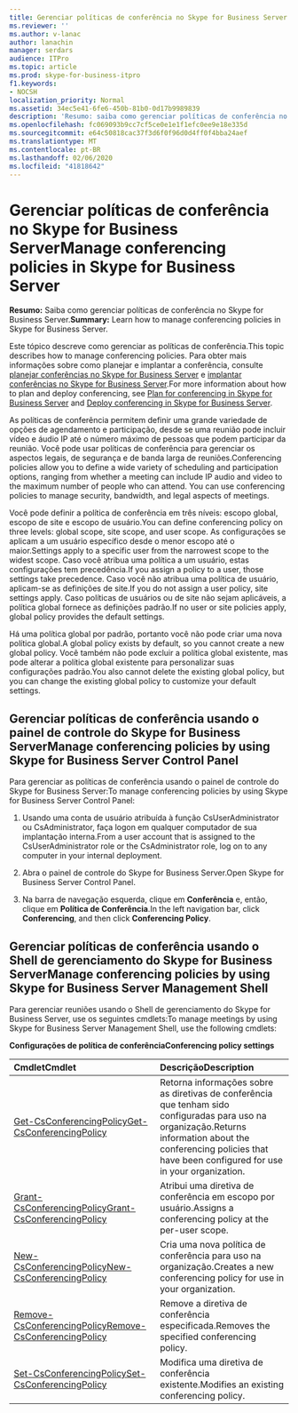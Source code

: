 ```yaml
---
title: Gerenciar políticas de conferência no Skype for Business Server
ms.reviewer: ''
ms.author: v-lanac
author: lanachin
manager: serdars
audience: ITPro
ms.topic: article
ms.prod: skype-for-business-itpro
f1.keywords:
- NOCSH
localization_priority: Normal
ms.assetid: 34ec5e41-6fe6-450b-81b0-0d17b9989839
description: 'Resumo: saiba como gerenciar políticas de conferência no Skype for Business Server.'
ms.openlocfilehash: fc069093b9cc7cf5ce0e1e1f1efc0ee9e18e335d
ms.sourcegitcommit: e64c50818cac37f3d6f0f96d0d4ff0f4bba24aef
ms.translationtype: MT
ms.contentlocale: pt-BR
ms.lasthandoff: 02/06/2020
ms.locfileid: "41818642"
---
```

# <a name="manage-conferencing-policies-in-skype-for-business-server"></a><span data-ttu-id="4db42-103">Gerenciar políticas de conferência no Skype for Business Server</span><span class="sxs-lookup"><span data-stu-id="4db42-103">Manage conferencing policies in Skype for Business Server</span></span>
 
<span data-ttu-id="4db42-104">**Resumo:** Saiba como gerenciar políticas de conferência no Skype for Business Server.</span><span class="sxs-lookup"><span data-stu-id="4db42-104">**Summary:** Learn how to manage conferencing policies in Skype for Business Server.</span></span>
  
<span data-ttu-id="4db42-105">Este tópico descreve como gerenciar as políticas de conferência.</span><span class="sxs-lookup"><span data-stu-id="4db42-105">This topic describes how to manage conferencing policies.</span></span> <span data-ttu-id="4db42-106">Para obter mais informações sobre como planejar e implantar a conferência, consulte [planejar conferências no Skype for Business Server](../../plan-your-deployment/conferencing/conferencing.md) e [implantar conferências no Skype for Business Server](../../deploy/deploy-conferencing/deploy-conferencing.md).</span><span class="sxs-lookup"><span data-stu-id="4db42-106">For more information about how to plan and deploy conferencing, see [Plan for conferencing in Skype for Business Server](../../plan-your-deployment/conferencing/conferencing.md) and [Deploy conferencing in Skype for Business Server](../../deploy/deploy-conferencing/deploy-conferencing.md).</span></span>
  
<span data-ttu-id="4db42-p102">As políticas de conferência permitem definir uma grande variedade de opções de agendamento e participação, desde se uma reunião pode incluir vídeo e áudio IP até o número máximo de pessoas que podem participar da reunião. Você pode usar políticas de conferência para gerenciar os aspectos legais, de segurança e de banda larga de reuniões.</span><span class="sxs-lookup"><span data-stu-id="4db42-p102">Conferencing policies allow you to define a wide variety of scheduling and participation options, ranging from whether a meeting can include IP audio and video to the maximum number of people who can attend. You can use conferencing policies to manage security, bandwidth, and legal aspects of meetings.</span></span>
  
<span data-ttu-id="4db42-109">Você pode definir a política de conferência em três níveis: escopo global, escopo de site e escopo de usuário.</span><span class="sxs-lookup"><span data-stu-id="4db42-109">You can define conferencing policy on three levels: global scope, site scope, and user scope.</span></span> <span data-ttu-id="4db42-110">As configurações se aplicam a um usuário específico desde o menor escopo até o maior.</span><span class="sxs-lookup"><span data-stu-id="4db42-110">Settings apply to a specific user from the narrowest scope to the widest scope.</span></span> <span data-ttu-id="4db42-111">Caso você atribua uma política a um usuário, estas configurações tem precedência.</span><span class="sxs-lookup"><span data-stu-id="4db42-111">If you assign a policy to a user, those settings take precedence.</span></span> <span data-ttu-id="4db42-112">Caso você não atribua uma política de usuário, aplicam-se as definições de site.</span><span class="sxs-lookup"><span data-stu-id="4db42-112">If you do not assign a user policy, site settings apply.</span></span> <span data-ttu-id="4db42-113">Caso políticas de usuários ou de site não sejam aplicáveis, a política global fornece as definições padrão.</span><span class="sxs-lookup"><span data-stu-id="4db42-113">If no user or site policies apply, global policy provides the default settings.</span></span>
  
<span data-ttu-id="4db42-114">Há uma política global por padrão, portanto você não pode criar uma nova política global.</span><span class="sxs-lookup"><span data-stu-id="4db42-114">A global policy exists by default, so you cannot create a new global policy.</span></span> <span data-ttu-id="4db42-115">Você também não pode excluir a política global existente, mas pode alterar a política global existente para personalizar suas configurações padrão.</span><span class="sxs-lookup"><span data-stu-id="4db42-115">You also cannot delete the existing global policy, but you can change the existing global policy to customize your default settings.</span></span>
  
## <a name="manage-conferencing-policies-by-using-skype-for-business-server-control-panel"></a><span data-ttu-id="4db42-116">Gerenciar políticas de conferência usando o painel de controle do Skype for Business Server</span><span class="sxs-lookup"><span data-stu-id="4db42-116">Manage conferencing policies by using Skype for Business Server Control Panel</span></span>

<span data-ttu-id="4db42-117">Para gerenciar as políticas de conferência usando o painel de controle do Skype for Business Server:</span><span class="sxs-lookup"><span data-stu-id="4db42-117">To manage conferencing policies by using Skype for Business Server Control Panel:</span></span>
  
1. <span data-ttu-id="4db42-118">Usando uma conta de usuário atribuída à função CsUserAdministrator ou CsAdministrator, faça logon em qualquer computador de sua implantação interna.</span><span class="sxs-lookup"><span data-stu-id="4db42-118">From a user account that is assigned to the CsUserAdministrator role or the CsAdministrator role, log on to any computer in your internal deployment.</span></span>
    
2.  <span data-ttu-id="4db42-119">Abra o painel de controle do Skype for Business Server.</span><span class="sxs-lookup"><span data-stu-id="4db42-119">Open Skype for Business Server Control Panel.</span></span>
    
3. <span data-ttu-id="4db42-120">Na barra de navegação esquerda, clique em **Conferência** e, então, clique em **Política de Conferência**.</span><span class="sxs-lookup"><span data-stu-id="4db42-120">In the left navigation bar, click **Conferencing**, and then click **Conferencing Policy**.</span></span>
    
## <a name="manage-conferencing-policies-by-using-skype-for-business-server-management-shell"></a><span data-ttu-id="4db42-121">Gerenciar políticas de conferência usando o Shell de gerenciamento do Skype for Business Server</span><span class="sxs-lookup"><span data-stu-id="4db42-121">Manage conferencing policies by using Skype for Business Server Management Shell</span></span>

<span data-ttu-id="4db42-122">Para gerenciar reuniões usando o Shell de gerenciamento do Skype for Business Server, use os seguintes cmdlets:</span><span class="sxs-lookup"><span data-stu-id="4db42-122">To manage meetings by using Skype for Business Server Management Shell, use the following cmdlets:</span></span>
  
<span data-ttu-id="4db42-123">**Configurações de política de conferência**</span><span class="sxs-lookup"><span data-stu-id="4db42-123">**Conferencing policy settings**</span></span>

|<span data-ttu-id="4db42-124">**Cmdlet**</span><span class="sxs-lookup"><span data-stu-id="4db42-124">**Cmdlet**</span></span>|<span data-ttu-id="4db42-125">**Descrição**</span><span class="sxs-lookup"><span data-stu-id="4db42-125">**Description**</span></span>|
|:-----|:-----|
|[<span data-ttu-id="4db42-126">Get-CsConferencingPolicy</span><span class="sxs-lookup"><span data-stu-id="4db42-126">Get-CsConferencingPolicy</span></span>](https://docs.microsoft.com/powershell/module/skype/get-csconferencingpolicy?view=skype-ps) <br/> |<span data-ttu-id="4db42-127">Retorna informações sobre as diretivas de conferência que tenham sido configuradas para uso na organização.</span><span class="sxs-lookup"><span data-stu-id="4db42-127">Returns information about the conferencing policies that have been configured for use in your organization.</span></span>  <br/> |
|[<span data-ttu-id="4db42-128">Grant-CsConferencingPolicy</span><span class="sxs-lookup"><span data-stu-id="4db42-128">Grant-CsConferencingPolicy</span></span>](https://docs.microsoft.com/powershell/module/skype/grant-csconferencingpolicy?view=skype-ps) <br/> |<span data-ttu-id="4db42-129">Atribui uma diretiva de conferência em escopo por usuário.</span><span class="sxs-lookup"><span data-stu-id="4db42-129">Assigns a conferencing policy at the per-user scope.</span></span>  <br/> |
|[<span data-ttu-id="4db42-130">New-CsConferencingPolicy</span><span class="sxs-lookup"><span data-stu-id="4db42-130">New-CsConferencingPolicy</span></span>](https://docs.microsoft.com/powershell/module/skype/new-csconferencingpolicy?view=skype-ps) <br/> |<span data-ttu-id="4db42-131">Cria uma nova política de conferência para uso na organização.</span><span class="sxs-lookup"><span data-stu-id="4db42-131">Creates a new conferencing policy for use in your organization.</span></span>  <br/> |
|[<span data-ttu-id="4db42-132">Remove-CsConferencingPolicy</span><span class="sxs-lookup"><span data-stu-id="4db42-132">Remove-CsConferencingPolicy</span></span>](https://docs.microsoft.com/powershell/module/skype/remove-csconferencingpolicy?view=skype-ps) <br/> |<span data-ttu-id="4db42-133">Remove a diretiva de conferência especificada.</span><span class="sxs-lookup"><span data-stu-id="4db42-133">Removes the specified conferencing policy.</span></span>  <br/> |
|[<span data-ttu-id="4db42-134">Set-CsConferencingPolicy</span><span class="sxs-lookup"><span data-stu-id="4db42-134">Set-CsConferencingPolicy</span></span>](https://docs.microsoft.com/powershell/module/skype/set-csconferencingpolicy?view=skype-ps) <br/> |<span data-ttu-id="4db42-135">Modifica uma diretiva de conferência existente.</span><span class="sxs-lookup"><span data-stu-id="4db42-135">Modifies an existing conferencing policy.</span></span>  <br/> |
   

